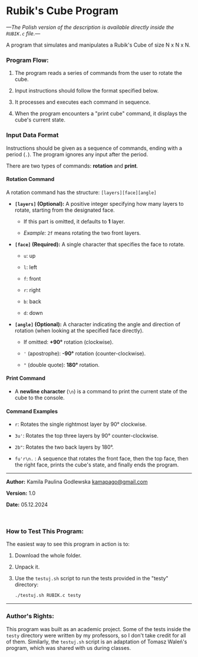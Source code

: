 # Rubik's Cube Program

*—The Polish version of the description is available directly inside the `RUBIK.c` file.—*

A program that simulates and manipulates a Rubik's Cube of size N x N x N.

### Program Flow:

1. The program reads a series of commands from the user to rotate the cube.

2. Input instructions should follow the format specified below.

3. It processes and executes each command in sequence.

4. When the program encounters a "print cube" command, it displays the cube's current state.

### Input Data Format

Instructions should be given as a sequence of commands, ending with a period (`.`). The program ignores any input after the period.

There are two types of commands: **rotation** and **print**.

#### Rotation Command

A rotation command has the structure: `[layers][face][angle]`

* **`[layers]` (Optional):** A positive integer specifying how many layers to rotate, starting from the designated face.

  * If this part is omitted, it defaults to **1** layer.

  * *Example:* `2f` means rotating the two front layers.

* **`[face]` (Required):** A single character that specifies the face to rotate.

  * `u`: up

  * `l`: left

  * `f`: front

  * `r`: right

  * `b`: back

  * `d`: down

* **`[angle]` (Optional):** A character indicating the angle and direction of rotation (when looking at the specified face directly).

  * If omitted: **+90°** rotation (clockwise).

  * `'` (apostrophe): **-90°** rotation (counter-clockwise).

  * `"` (double quote): **180°** rotation.

#### Print Command

* A **newline character** (`\n`) is a command to print the current state of the cube to the console.

#### Command Examples

* `r`: Rotates the single rightmost layer by 90° clockwise.

* `3u'`: Rotates the top three layers by 90° counter-clockwise.

* `2b"`: Rotates the two back layers by 180°.

* `fu'r\n.` : A sequence that rotates the front face, then the top face, then the right face, prints the cube's state, and finally ends the program.

---

**Author:** Kamila Paulina Godlewska [kamapago@gmail.com](mailto:kamapago@gmail.com)

**Version:** 1.0

**Date:** 05.12.2024

<br>

### How to Test This Program:

The easiest way to see this program in action is to:

1. Download the whole folder.

2. Unpack it.

3. Use the `testuj.sh` script to run the tests provided in the "testy" directory:

   ```bash
   ./testuj.sh RUBIK.c testy
   ```

---

### Author's Rights:

This program was built as an academic project. Some of the tests inside the `testy` directory were written by my professors, so I don't take credit for all of them. Similarly, the `testuj.sh` script is an adaptation of Tomasz Waleń's program, which was shared with us during classes.

